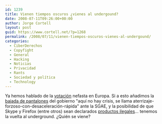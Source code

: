 ```yaml
---
id: 1239
title: Vienen tiempos oscuros ¿vienes al undergound?
date: 2008-07-11T09:26:00+00:00
author: Jorge Cortell
layout: post
guid: https://www.cortell.net/?p=1268
permalink: /2008/07/11/vienen-tiempos-oscuros-vienes-al-undergound/
categories:
  - CiberDerechos
  - Copyfight
  - General
  - Hacking
  - Noticias
  - Privacidad
  - Rants
  - Sociedad y polí­tica
  - Technology
---
```

Ya hemos hablado de la <a title="post" href="https://www.cortell.net/2008/07/07/en-el-parlamento-europeo-estan-a-punto-de-votar-una-barbaridad/" target="_blank">votación</a> nefasta en Europa. Si a esto añadimos la <a title="Canon digital" href="https://www.sgaecontratraxtore.com/cms/index.php?page=nuevo-canon-digital-claves-y-mentiras" target="_blank">bajada de pantalones</a> del gobierno "aquí no hay crisis, se llama aterrizaje-forzoso-con-desaceleración-rápida" ante la SGAE, y la posibilidad de que Skype y Firefox (entre otros) sean declarados <a title="fuente" href="https://www.diarioti.com/gate/n.php?id=18426" target="_blank">productos ilegales</a>... tenemos la vuelta al underground. ¿Quién se viene?